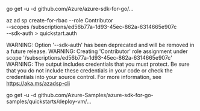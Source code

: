 go get -u -d github.com/Azure/azure-sdk-for-go/...

az ad sp create-for-rbac --role Contributor \
    --scopes /subscriptions/ed56b77a-1d93-45ec-862a-6314665e907c \
    --sdk-auth > quickstart.auth

 WARNING: Option '--sdk-auth' has been deprecated and will be removed in a future release.
WARNING: Creating 'Contributor' role assignment under scope '/subscriptions/ed56b77a-1d93-45ec-862a-6314665e907c'
WARNING: The output includes credentials that you must protect. Be sure that you do not include these credentials in your code or check the credentials into your source control. For more information, see https://aka.ms/azadsp-cli   


go get -u -d github.com/Azure-Samples/azure-sdk-for-go-samples/quickstarts/deploy-vm/...
